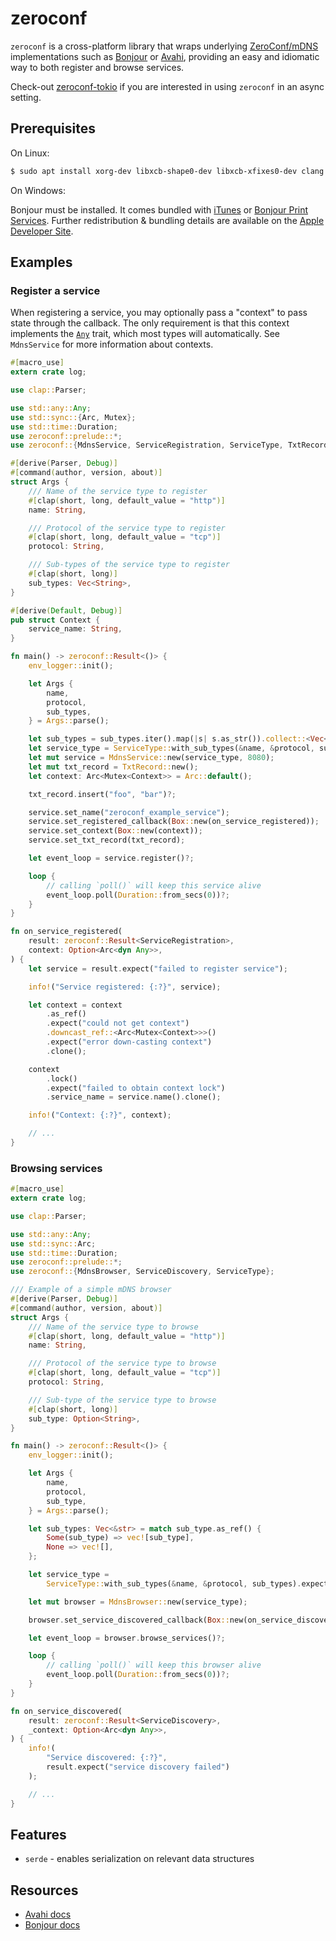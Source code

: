 # zeroconf

`zeroconf` is a cross-platform library that wraps underlying [ZeroConf/mDNS] implementations
such as [Bonjour] or [Avahi], providing an easy and idiomatic way to both register and
browse services.

Check-out [zeroconf-tokio](https://github.com/windy1/zeroconf-tokio) if you are interested in using `zeroconf` in an
async setting.

## Prerequisites

On Linux:

```bash
$ sudo apt install xorg-dev libxcb-shape0-dev libxcb-xfixes0-dev clang avahi-daemon libavahi-client-dev
```

On Windows:

Bonjour must be installed. It comes bundled with [iTunes][] or [Bonjour Print Services][]. Further redistribution &
bundling details are available on the [Apple Developer Site][].

## Examples

### Register a service

When registering a service, you may optionally pass a "context" to pass state through the
callback. The only requirement is that this context implements the [`Any`] trait, which most
types will automatically. See `MdnsService` for more information about contexts.

```rust
#[macro_use]
extern crate log;

use clap::Parser;

use std::any::Any;
use std::sync::{Arc, Mutex};
use std::time::Duration;
use zeroconf::prelude::*;
use zeroconf::{MdnsService, ServiceRegistration, ServiceType, TxtRecord};

#[derive(Parser, Debug)]
#[command(author, version, about)]
struct Args {
    /// Name of the service type to register
    #[clap(short, long, default_value = "http")]
    name: String,

    /// Protocol of the service type to register
    #[clap(short, long, default_value = "tcp")]
    protocol: String,

    /// Sub-types of the service type to register
    #[clap(short, long)]
    sub_types: Vec<String>,
}

#[derive(Default, Debug)]
pub struct Context {
    service_name: String,
}

fn main() -> zeroconf::Result<()> {
    env_logger::init();

    let Args {
        name,
        protocol,
        sub_types,
    } = Args::parse();

    let sub_types = sub_types.iter().map(|s| s.as_str()).collect::<Vec<_>>();
    let service_type = ServiceType::with_sub_types(&name, &protocol, sub_types)?;
    let mut service = MdnsService::new(service_type, 8080);
    let mut txt_record = TxtRecord::new();
    let context: Arc<Mutex<Context>> = Arc::default();

    txt_record.insert("foo", "bar")?;

    service.set_name("zeroconf_example_service");
    service.set_registered_callback(Box::new(on_service_registered));
    service.set_context(Box::new(context));
    service.set_txt_record(txt_record);

    let event_loop = service.register()?;

    loop {
        // calling `poll()` will keep this service alive
        event_loop.poll(Duration::from_secs(0))?;
    }
}

fn on_service_registered(
    result: zeroconf::Result<ServiceRegistration>,
    context: Option<Arc<dyn Any>>,
) {
    let service = result.expect("failed to register service");

    info!("Service registered: {:?}", service);

    let context = context
        .as_ref()
        .expect("could not get context")
        .downcast_ref::<Arc<Mutex<Context>>>()
        .expect("error down-casting context")
        .clone();

    context
        .lock()
        .expect("failed to obtain context lock")
        .service_name = service.name().clone();

    info!("Context: {:?}", context);

    // ...
}
```

### Browsing services

```rust
#[macro_use]
extern crate log;

use clap::Parser;

use std::any::Any;
use std::sync::Arc;
use std::time::Duration;
use zeroconf::prelude::*;
use zeroconf::{MdnsBrowser, ServiceDiscovery, ServiceType};

/// Example of a simple mDNS browser
#[derive(Parser, Debug)]
#[command(author, version, about)]
struct Args {
    /// Name of the service type to browse
    #[clap(short, long, default_value = "http")]
    name: String,

    /// Protocol of the service type to browse
    #[clap(short, long, default_value = "tcp")]
    protocol: String,

    /// Sub-type of the service type to browse
    #[clap(short, long)]
    sub_type: Option<String>,
}

fn main() -> zeroconf::Result<()> {
    env_logger::init();

    let Args {
        name,
        protocol,
        sub_type,
    } = Args::parse();

    let sub_types: Vec<&str> = match sub_type.as_ref() {
        Some(sub_type) => vec![sub_type],
        None => vec![],
    };

    let service_type =
        ServiceType::with_sub_types(&name, &protocol, sub_types).expect("invalid service type");

    let mut browser = MdnsBrowser::new(service_type);

    browser.set_service_discovered_callback(Box::new(on_service_discovered));

    let event_loop = browser.browse_services()?;

    loop {
        // calling `poll()` will keep this browser alive
        event_loop.poll(Duration::from_secs(0))?;
    }
}

fn on_service_discovered(
    result: zeroconf::Result<ServiceDiscovery>,
    _context: Option<Arc<dyn Any>>,
) {
    info!(
        "Service discovered: {:?}",
        result.expect("service discovery failed")
    );

    // ...
}
```

## Features

- `serde` - enables serialization on relevant data structures

## Resources

* [Avahi docs]
* [Bonjour docs]

[ZeroConf/mDNS]: https://en.wikipedia.org/wiki/Zero-configuration_networking
[Bonjour]: https://en.wikipedia.org/wiki/Bonjour_(software)
[Avahi]: https://en.wikipedia.org/wiki/Avahi_(software)
[`Any`]: https://doc.rust-lang.org/std/any/trait.Any.html
[Avahi docs]: https://avahi.org/doxygen/html/
[Bonjour docs]: https://developer.apple.com/documentation/dnssd/dns_service_discovery_c
[iTunes]: https://support.apple.com/en-us/HT210384
[Bonjour Print Services]: https://developer.apple.com/licensing-trademarks/bonjour/
[Apple Developer Site]: https://developer.apple.com/licensing-trademarks/bonjour/

